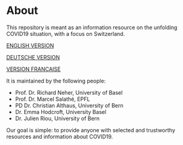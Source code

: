 # About
This repository is meant as an information resource on the unfolding COVID19 situation, with a focus on Switzerland.

[ENGLISH VERSION](https://github.com/swiss-covid/info/tree/master/en/README.md)

[DEUTSCHE VERSION](https://github.com/swiss-covid/info/tree/master/de/README.md)

[VERSION FRANCAISE](https://github.com/swiss-covid/info/tree/master/fr/README.md)


It is maintained by the following people:
- Prof. Dr. Richard Neher, University of Basel
- Prof. Dr. Marcel Salathé, EPFL
- PD Dr. Christian Althaus, University of Bern
- Dr. Emma Hodcroft, University Basel
- Dr. Julien Riou, University of Bern

Our goal is simple: to provide anyone with selected and trustworthy resources and information about COVID19.
